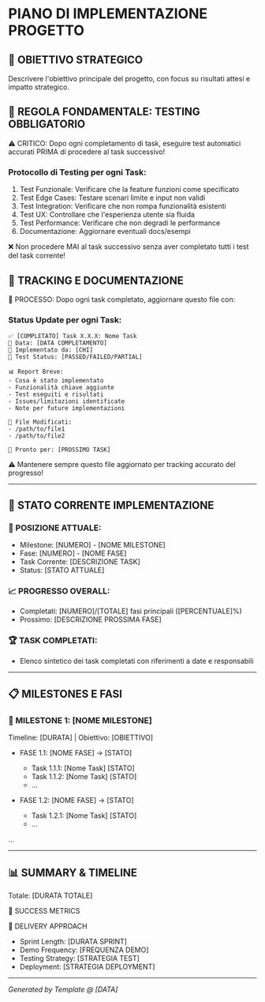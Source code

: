 # PIANO DI IMPLEMENTAZIONE PROGETTO

## 🎯 OBIETTIVO STRATEGICO
Descrivere l'obiettivo principale del progetto, con focus su risultati attesi e impatto strategico.

## 🧪 REGOLA FONDAMENTALE: TESTING OBBLIGATORIO
⚠️ CRITICO: Dopo ogni completamento di task, eseguire test automatici accurati PRIMA di procedere al task successivo!

### Protocollo di Testing per ogni Task:
1. Test Funzionale: Verificare che la feature funzioni come specificato
2. Test Edge Cases: Testare scenari limite e input non validi  
3. Test Integration: Verificare che non rompa funzionalità esistenti
4. Test UX: Controllare che l'esperienza utente sia fluida
5. Test Performance: Verificare che non degradi le performance
6. Documentazione: Aggiornare eventuali docs/esempi

❌ Non procedere MAI al task successivo senza aver completato tutti i test del task corrente!

## 📝 TRACKING E DOCUMENTAZIONE
🔄 PROCESSO: Dopo ogni task completato, aggiornare questo file con:

### Status Update per ogni Task:
```
✅ [COMPLETATO] Task X.X.X: Nome Task
📅 Data: [DATA COMPLETAMENTO]
👤 Implementato da: [CHI]
🧪 Test Status: [PASSED/FAILED/PARTIAL]

📊 Report Breve:
- Cosa è stato implementato
- Funzionalità chiave aggiunte
- Test eseguiti e risultati
- Issues/limitazioni identificate
- Note per future implementazioni

📂 File Modificati:
- /path/to/file1
- /path/to/file2

🎯 Pronto per: [PROSSIMO TASK]
```

⚠️ Mantenere sempre questo file aggiornato per tracking accurato del progresso!

---

## 🚀 STATO CORRENTE IMPLEMENTAZIONE

### 📍 POSIZIONE ATTUALE:
- Milestone: [NUMERO] - [NOME MILESTONE]  
- Fase: [NUMERO] - [NOME FASE]  
- Task Corrente: [DESCRIZIONE TASK]  
- Status: [STATO ATTUALE]

### 📈 PROGRESSO OVERALL:
- Completati: [NUMERO]/[TOTALE] fasi principali ([PERCENTUALE]%)  
- Prossimo: [DESCRIZIONE PROSSIMA FASE]

### 🏆 TASK COMPLETATI:
- Elenco sintetico dei task completati con riferimenti a date e responsabili

---

## 📋 MILESTONES E FASI

### 🔹 MILESTONE 1: [NOME MILESTONE]
Timeline: [DURATA] | Obiettivo: [OBIETTIVO]

- FASE 1.1: [NOME FASE] → [STATO]
  - Task 1.1.1: [Nome Task] [STATO]
  - Task 1.1.2: [Nome Task] [STATO]
  - ...

- FASE 1.2: [NOME FASE] → [STATO]
  - Task 1.2.1: [Nome Task] [STATO]
  - ...

...

---

## 📊 SUMMARY & TIMELINE

Totale: [DURATA TOTALE]

🎯 SUCCESS METRICS

🔄 DELIVERY APPROACH

- Sprint Length: [DURATA SPRINT]
- Demo Frequency: [FREQUENZA DEMO]
- Testing Strategy: [STRATEGIA TEST]
- Deployment: [STRATEGIA DEPLOYMENT]

---

*Generated by Template @ [DATA]*
